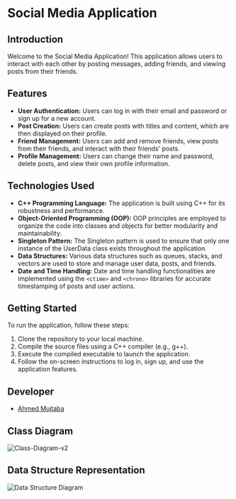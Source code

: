 # Social Media Application

## Introduction

Welcome to the Social Media Application! This application allows users to interact with each other by posting messages, adding friends, and viewing posts from their friends.

## Features

- **User Authentication:** Users can log in with their email and password or sign up for a new account.
- **Post Creation:** Users can create posts with titles and content, which are then displayed on their profile.
- **Friend Management:** Users can add and remove friends, view posts from their friends, and interact with their friends' posts.
- **Profile Management:** Users can change their name and password, delete posts, and view their own profile information.

## Technologies Used

- **C++ Programming Language:** The application is built using C++ for its robustness and performance.
- **Object-Oriented Programming (OOP):** OOP principles are employed to organize the code into classes and objects for better modularity and maintainability.
- **Singleton Pattern:** The Singleton pattern is used to ensure that only one instance of the UserData class exists throughout the application.
- **Data Structures:** Various data structures such as queues, stacks, and vectors are used to store and manage user data, posts, and friends.
- **Date and Time Handling:** Date and time handling functionalities are implemented using the `<ctime>` and `<chrono>` libraries for accurate timestamping of posts and user actions.

## Getting Started

To run the application, follow these steps:

1. Clone the repository to your local machine.
2. Compile the source files using a C++ compiler (e.g., g++).
3. Execute the compiled executable to launch the application.
4. Follow the on-screen instructions to log in, sign up, and use the application features.

## Developer

- [Ahmed Mujtaba](https://github.com/AhmedxMujtaba)

## Class Diagram

![Class-Diagram-v2](https://github.com/AhmedxMujtaba/Console-Social-Media-Sim/assets/121884030/8ff7efd5-f9c0-498c-b2a5-3fa64241f4cd)

## Data Structure Representation

![Data Structure Diagram](https://github.com/AhmedxMujtaba/Console-Social-Media-Sim/assets/121884030/02ac8e15-7004-4b68-8c4b-14fe4915703f)


